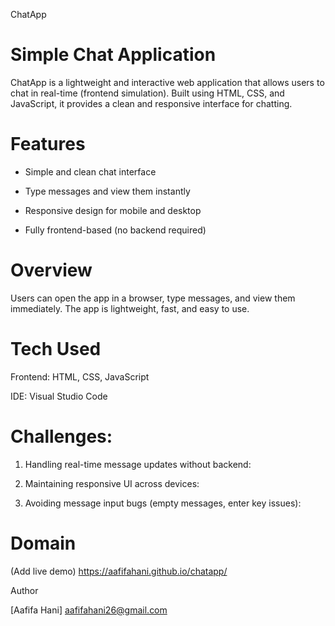 ChatApp
# Simple Chat Application
ChatApp is a lightweight and interactive web application that allows users to chat in real-time (frontend simulation).
Built using HTML, CSS, and JavaScript, it provides a clean and responsive interface for chatting.

# Features
   * Simple and clean chat interface
  
   * Type messages and view them instantly
  
   * Responsive design for mobile and desktop
  
   * Fully frontend-based (no backend required)
# Overview
  Users can open the app in a browser, type messages, and view them immediately. The app is lightweight, fast, and easy to use.

# Tech Used
  Frontend: HTML, CSS, JavaScript
  
  IDE: Visual Studio Code
# Challenges:
 1.	Handling real-time message updates without backend:
    
 2.	Maintaining responsive UI across devices:
    
 3.	Avoiding message input bugs (empty messages, enter key issues):
    

# Domain
(Add live demo)
https://aafifahani.github.io/chatapp/

Author

[Aafifa Hani] aafifahani26@gmail.com

